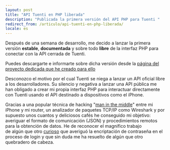 ```yaml
---
layout: post
title: "API Tuenti en PHP liberada"
description: "Publicada la primera versión del API PHP para Tuenti "
redirect_from: /articulo/api-tuenti-en-php-liberada/
locale: es
---
```


Después de una semana de desarrollo, me decido a lanzar la primera versión **estable**, **documentada** y sobre todo **libre** de la interfaz PHP para conectar con la API cerrada de Tuenti.

 Puedes descargarte e informarte sobre dicha versión desde la <a href="/proyecto/tuenti-api">página del proyecto dedicada que he creado para ello</a>

Desconozco el motivo por el cual Tuenti se niega a lanzar un API oficial libre a los desarrolladores. Su silencio y negativa a lanzar una API pública me han obligado a crear mi propia interfaz PHP para interactuar directamente con Tuenti usando el API destinado a dispositivos como el iPhone.

Gracias a una popular técnica de hacking "<a href="/articulo/interceptar-trafico-de-red-con-dsniff">man in the middle</a>" entre mi iPhone y mi router, un analizador de paquetes TCP/IP como Wireshark y por supuesto unos cuantos y deliciosos cafés he conseguido mi objetivo: averiguar el formato de comunicación (JSON) y procedimientos remotos para la obtención de datos. He de reconocer el magnifico trabajo de algún que otro <a href="http://scromega.net/7-accediendo-a-la-api-cerrada-de-tuenti.html">curioso</a> que averiguó la encriptación de contraseña en el proceso de login y que sin duda me ha resuelto de algún que otro quebradero de cabeza.